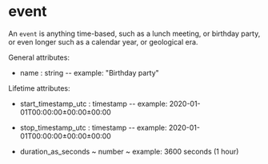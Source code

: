# event

An `event` is anything time-based, such as a lunch meeting, or birthday party, or even longer such as a calendar year, or geological era.

General attributes:

* name : string -- example: "Birthday party"

Lifetime attributes:

* start_timestamp_utc : timestamp -- example: 2020-01-01T00:00:00±00:00±00:00

* stop_timestamp_utc : timestamp -- example: 2020-01-01T00:00:00±00:00±00:00

* duration_as_seconds ~ number ~ example: 3600 seconds (1 hour)
